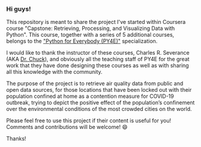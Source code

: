### Hi guys!

This repository is meant to share the project I've started within Coursera course "Capstone: Retrieving, Processing, and Visualizing Data with Python". This course, together with a series of 5 additional courses, belongs to the ["Python for Everybody (PY4E)"](https://www.py4e.com/) specialization.

I would like to thank the instructor of these courses, Charles R. Severance (AKA [Dr. Chuck](http://www.dr-chuck.com/)), and obviously all the teaching staff of PY4E for the great work that they have done designing these courses as well as with sharing all this knowledge with the community.

The purpose of the project is to retrieve air quality data from public and open data sources, for those locations that have been locked out with their population confined at home as a contention measure for COVID-19 outbreak, trying to depict the positive effect of the population’s confinement over the environmental conditions of the most crowded cities on the world.

Please feel free to use this project if their content is useful for you! Comments and contributions will be welcome! :smile:

Thanks!